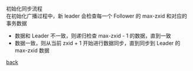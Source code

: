 初始化同步流程  
在初始化广播过程中，新 leader 会检查每一个 Follower 的 max-zxid 和对应的事务数据  
- 数据和 Leader 不一致，则递归检查 max-zxid - 1 的数据，直到一致  
- 数据一致，则从当前 zxid + 1 开始进行数据同步，直到同步到 Leader 的 max-zxid 数据  

[back](../4.md)  